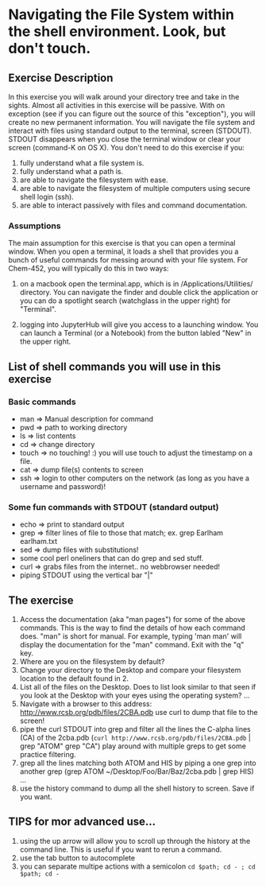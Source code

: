 # Navigating the File System within the shell environment.  Look, but don't touch. 

## Exercise Description
In this exercise you will walk around your directory tree and take in the sights. Almost all activities in this exercise will be passive. With on exception (see if you can figure out the source of this "exception"), you will create no new permanent information.  You will navigate the file system and interact with files using standard output to the terminal, screen (STDOUT).  STDOUT disappears when you close the terminal window or clear your screen (command-K on OS X). You don't need to do this exercise if you:
  1. fully understand what a file system is.
  2. fully understand what a path is.
  3. are able to navigate the filesystem with ease.
  4. are able to navigate the filesystem of multiple computers using secure shell login (ssh).
  5. are able to interact passively with files and command documentation.
  
### Assumptions
The main assumption for this exercise is that you can open a terminal window. When you open a terminal, it loads a shell 
that provides you a bunch of useful commands for messing around with your file system.  For Chem-452, you will typically 
do this in two ways:

  1. on a macbook open the terminal.app, which is in /Applications/Utilities/ directory. You can navigate the finder and 
  double click the application or you can do a spotlight search (watchglass in the upper right) for "Terminal".

  2. logging into JupyterHub will give you access to a launching window. You can launch a Terminal (or a Notebook) from the 
  button labled "New" in the upper right. 

## List of shell commands you will use in this exercise 

### Basic commands
* man    => Manual description for command
* pwd    => path to working directory
* ls     => list contents
* cd     => change directory  
* touch  => no touching! :) you will use touch to adjust the timestamp on a file.
* cat    => dump file(s) contents to screen
* ssh    => login to other computers on the network (as long as you have a username and password)! 

### Some fun commands with STDOUT (standard output)
* echo  => print to standard output
* grep  => filter lines of file to those that match; ex. grep Earlham earlham.txt
* sed   => dump files with substitutions!
* some cool perl oneliners that can do grep and sed stuff.
* curl  => grabs files from the internet.. no webbrowser needed!
* piping STDOUT using the vertical bar "|" 


## The exercise

  1. Access the documentation (aka "man pages") for some of the above commands. This is the way to find the details of how each command does. "man" is short for manual. For example, typing 'man man' will display the documentation for the "man" command.   Exit with the "q" key. 
  2. Where are you on the filesystem by default?  
  3. Change your directory to the Desktop and compare your filesystem location to the default found in 2.
  4. List all of the files on the Desktop.  Does to list look similar to that seen if you look at the Desktop with your eyes using the operating system?
 ...
  15. Navigate with a browser to this address: http://www.rcsb.org/pdb/files/2CBA.pdb
      use curl to dump that file to the screen!
  17. pipe the curl STDOUT into grep and filter all the lines the C-alpha lines (CA) of the 2cba.pdb (`curl http://www.rcsb.org/pdb/files/2CBA.pdb` | grep "ATOM" 
   grep "CA") play around with multiple greps to get some practice filtering.
  18. grep all the lines matching both ATOM and HIS by piping a one grep into another grep (grep ATOM ~/Desktop/Foo/Bar/Baz/2cba.pdb | grep HIS)
  ...
  37. use the history command to dump all the shell history to screen.  Save if you want.
  
## TIPS for mor advanced use... 
  1. using the up arrow will allow you to scroll up through the history at the command line.  This is useful if you want to rerun a command.
  2. use the tab button to autocomplete
  3. you can separate multipe actions with a semicolon `cd $path; cd - ; cd $path; cd -` 
  
